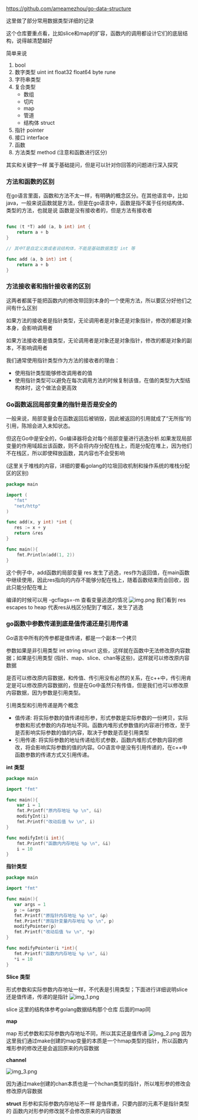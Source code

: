 https://github.com/ameamezhou/go-data-structure

这里做了部分常用数据类型详细的记录

这个仓库要重点看，比如slice和map的扩容，函数内的调用都设计它们的底层结构，说得越清楚越好

简单来说
1. bool
2. 数字类型 uint int float32 float64 byte rune
3. 字符串类型
4. 复合类型
    - 数组
    - 切片
    - map
    - 管道
    - 结构体 struct
5. 指针 pointer
6. 接口 interface
7. 函数
8. 方法类型 method (注意和函数进行区分)

其实和关键字一样 属于基础提问，但是可以针对你回答的问题进行深入探究

### 方法和函数的区别
在go语言里面，函数和方法不太一样，有明确的概念区分。在其他语言中，比如java，一般来说函数就是方法，但是在go语言中，函数是指不属于任何结构体、类型的方法，也就是说
函数是没有接收者的，但是方法有接收者

```go

func (t *T) add (a, b int) int {
	return a + b
}

// 其中T是自定义类或者说结构体，不能是基础数据类型 int 等

func add (a, b int) int {
    return a + b
}

```

### 方法接收者和指针接收者的区别
这两者都属于能把函数内的修改带回到本身的一个使用方法，所以要区分好他们之间有什么区别

如果方法的接收者是指针类型，无论调用者是对象还是对象指针，修改的都是对象本身，会影响调用者

如果方法接收者是值类型，无论调用者是对象还是对象指针，修改的都是对象的副本，不影响调用者

我们通常使用指针类型作为方法的接收者的理由：
- 使用指针类型能够修改调用者的值
- 使用指针类型可以避免在每次调用方法的时候复制该值，在值的类型为大型结构体时，这个做法会更高效

### Go函数返回局部变量的指针是否是安全的
一般来说，局部变量会在函数返回后被销毁，因此被返回的引用就成了“无所指”的引用，陈旭会进入未知状态。

但这在Go中是安全的，Go编译器将会对每个局部变量进行逃逸分析.如果发现局部变量的作用域超出该函数，则不会将内存分配在栈上，而是分配在堆上，因为他们不在栈区，所以即使释放函数，其内容也不会受影响

(这里关于堆栈的内容，详细的要看golang的垃圾回收机制和操作系统的堆栈分配区的区别)

```go
package main

import (
   "fmt"
   "net/http"
)

func add(x, y int) *int {
   res := x + y
   return &res
}

func main(){
	fmt.Println(add(1, 2))
}
```
这个例子中，add函数的局部变量 res 发生了逃逸，res作为返回值，在main函数中继续使用，因此res指向的内存不能够分配在栈上，随着函数结束而会回收，因此只能分配在堆上

编译的时候可以用 -gcflags=-m 查看变量逃逸的情况
![img.png](img.png)
我们看到 res escapes to heap 代表res从栈区分配到了堆区，发生了逃逸

### go函数中参数传递到底是值传递还是引用传递
Go语言中所有的传参都是值传递，都是一个副本一个拷贝

参数如果是非引用类型 int string struct 这些，这样就在函数中无法修改原内容数据；如果是引用类型 (指针、map、slice、chan等这些)，这样就可以修改原内容数据

是否可以修改原内容数据，和传值、传引用没有必然的关系，在c++中，传引用肯定是可以修改原内容数据的，但是在Go中虽然只有传值，但是我们也可以修改原内容数据，因为参数是引用类型。

引用类型和引用传递是两个概念
- 值传递: 将实际参数的值传递给形参，形式参数是实际参数的一份拷贝，实际参数和形式参数的内存地址不同。函数内堆形式参数值的内容进行修改，至于是否影响实际参数的值的内容，取决于参数是否是引用类型
- 引用传递: 将实际参数的地址传递给形式参数，函数内堆形式参数内容的修改，将会影响实际参数的值的内容。GO语言中是没有引用传递的，在c++中函数参数的传递方式又引用传递。

**int 类型**
```go
package main

import "fmt"

func main(){
	var i = 1
	fmt.Printf("原内存地址 %p \n", &i)
	modifyInt(i)
	fmt.Printf("改动后值 %v \n", i)
}

func modifyInt(i int){
	fmt.Printf("函数内内存地址 %p \n", &i)
	i = 10
}
```
**指针类型**
```go
package main

import "fmt"

func main(){
   var args = 1
   p := &args
   fmt.Printf("原指针内存地址 %p \n", &p)
   fmt.Printf("原指针变量内存地址 %p \n", p)
   modifyPointer(p)
   fmt.Printf("改动后值 %v \n", *p)
}

func modifyPointer(i *int){
   fmt.Printf("函数内内存地址 %p \n", &i)
   *i = 10
}
```
**Slice 类型**

形式参数和实际参数内存地址一样，不代表是引用类型；下面进行详细说明slice还是值传递，传递的是指针
![img_1.png](img_1.png)

slice 这里的结构体参考golang数据结构那个仓库   后面的map同

**map**

map 形式参数和实际参数内存地址不同，所以其实还是值传递
![img_2.png](img_2.png)
因为这里我们通过make创建的map变量的本质是一个hmap类型的指针，所以函数内堆形参的修改还是会返回原来的内容数据

**channel**

![img_3.png](img_3.png)

因为通过make创建的chan本质也是一个hchan类型的指针，所以堆形参的修改会修改原内容数据

**struct**
形参和实际参数内存地址不一样  是值传递，只要内部的元素不是指针类型的  函数内对形参的修改就不会修改原来的内容数据



